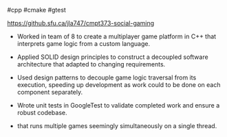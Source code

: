 #cpp #cmake #gtest

https://github.sfu.ca/jla747/cmpt373-social-gaming

- Worked in team of 8 to create a multiplayer game platform in C++ that interprets game logic from a custom language.
- Applied SOLID design principles to construct a decoupled software architecture that adapted to changing requirements. 
- Used design patterns to decouple game logic traversal from its execution, speeding up development as work could to be done on each component separately. 

- Wrote unit tests in GoogleTest to validate completed work and ensure a robust codebase.
- that runs multiple games seemingly simultaneously on a single thread. 

